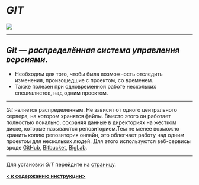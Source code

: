  
# ***GIT***
![](https://git-scm.com/images/branching-illustration@2x.png)

---
***Git*** — *распределённая система управления версиями*.
---

* Необходим для того, чтобы была возможность отследить изменения, произошедшие с проектом, со временем.
* Также полезен при одновременной работе нескольких специалистов, над одним проектом. 

---

_Git_ является распределенным. Не зависит от одного центрального сервера, на котором хранятся файлы. Вместо этого он работает полностью локально, сохраняя данные в директориях на жестком диске, которые называются репозиторием.Тем не менее возможно хранить копию репозитория онлайн, это облегчает работу над одним проектом для нескольких людей. Для этого используются веб-сервисы вроде [GitHub](https://github.com/), [Bitbucket](https://bitbucket.org/), [BigLab](https://www.biglab.ru/).

---

Для установки *GIT* перейдите на [страницу](https://git-scm.com/download).

__[< к содержанию инструкции>](./img/Git-logo.png)__